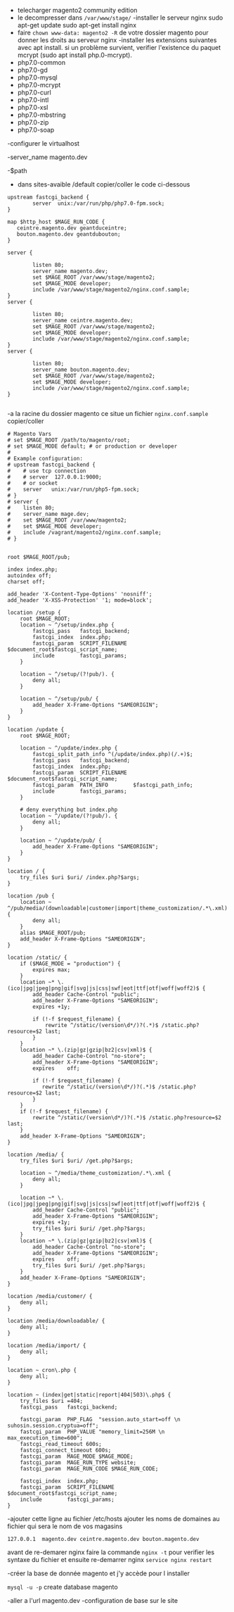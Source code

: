 - telecharger magento2 community edition 
- le decompresser dans `/var/www/stage/`
-installer le serveur nginx
     sudo apt-get update
     sudo apt-get install nginx
- faire `chown www-data: magento2 -R` de votre dossier magento pour donner les droits au serveur nginx 
-installer les extensions suivantes avec apt install. si un problème survient, verifier l'existence du paquet mcrypt (sudo apt install php.0-mcrypt).
-  php7.0-common
-  php7.0-gd 
-  php7.0-mysql
-  php7.0-mcrypt 
-  php7.0-curl
-  php7.0-intl 
-  php7.0-xsl
-  php7.0-mbstring
-  php7.0-zip 
-  php7.0-soap






-configurer le virtualhost     

-server_name magento.dev 
    
-$path 

- dans sites-avaible /default copier/coller le code ci-dessous
```
upstream fastcgi_backend {
        server  unix:/var/run/php/php7.0-fpm.sock;
}

map $http_host $MAGE_RUN_CODE {
   ceintre.magento.dev geantduceintre;
   bouton.magento.dev geantdubouton;
}

server {

        listen 80;
        server_name magento.dev;
        set $MAGE_ROOT /var/www/stage/magento2;
        set $MAGE_MODE developer;
        include /var/www/stage/magento2/nginx.conf.sample;
}
server {

        listen 80;
        server_name ceintre.magento.dev;
        set $MAGE_ROOT /var/www/stage/magento2;
        set $MAGE_MODE developer;
        include /var/www/stage/magento2/nginx.conf.sample;
}
server {

        listen 80;
        server_name bouton.magento.dev;
        set $MAGE_ROOT /var/www/stage/magento2;
        set $MAGE_MODE developer;
        include /var/www/stage/magento2/nginx.conf.sample;
}


```

-a la racine du dossier magento ce situe un fichier `nginx.conf.sample` copier/coller 

```
# Magento Vars
# set $MAGE_ROOT /path/to/magento/root;
# set $MAGE_MODE default; # or production or developer
#
# Example configuration:
# upstream fastcgi_backend {
#    # use tcp connection
#    # server  127.0.0.1:9000;
#    # or socket
#    server   unix:/var/run/php5-fpm.sock;
# }
# server {
#    listen 80;
#    server_name mage.dev;
#    set $MAGE_ROOT /var/www/magento2;
#    set $MAGE_MODE developer;
#    include /vagrant/magento2/nginx.conf.sample;
# }


root $MAGE_ROOT/pub;

index index.php;
autoindex off;
charset off;

add_header 'X-Content-Type-Options' 'nosniff';
add_header 'X-XSS-Protection' '1; mode=block';

location /setup {
    root $MAGE_ROOT;
    location ~ ^/setup/index.php {
        fastcgi_pass   fastcgi_backend;
        fastcgi_index  index.php;
        fastcgi_param  SCRIPT_FILENAME  $document_root$fastcgi_script_name;
        include        fastcgi_params;
    }

    location ~ ^/setup/(?!pub/). {
        deny all;
    }

    location ~ ^/setup/pub/ {
        add_header X-Frame-Options "SAMEORIGIN";
    }
}

location /update {
    root $MAGE_ROOT;

    location ~ ^/update/index.php {
        fastcgi_split_path_info ^(/update/index.php)(/.+)$;
        fastcgi_pass   fastcgi_backend;
        fastcgi_index  index.php;
        fastcgi_param  SCRIPT_FILENAME  $document_root$fastcgi_script_name;
        fastcgi_param  PATH_INFO        $fastcgi_path_info;
        include        fastcgi_params;
    }

    # deny everything but index.php
    location ~ ^/update/(?!pub/). {
        deny all;
    }

    location ~ ^/update/pub/ {
        add_header X-Frame-Options "SAMEORIGIN";
    }
}

location / {
    try_files $uri $uri/ /index.php?$args;
}

location /pub {
    location ~ ^/pub/media/(downloadable|customer|import|theme_customization/.*\.xml) {
        deny all;
    }
    alias $MAGE_ROOT/pub;
    add_header X-Frame-Options "SAMEORIGIN";
}

location /static/ {
    if ($MAGE_MODE = "production") {
        expires max;
    }
    location ~* \.(ico|jpg|jpeg|png|gif|svg|js|css|swf|eot|ttf|otf|woff|woff2)$ {
        add_header Cache-Control "public";
        add_header X-Frame-Options "SAMEORIGIN";
        expires +1y;

        if (!-f $request_filename) {
            rewrite ^/static/(version\d*/)?(.*)$ /static.php?resource=$2 last;
        }
    }
    location ~* \.(zip|gz|gzip|bz2|csv|xml)$ {
        add_header Cache-Control "no-store";
        add_header X-Frame-Options "SAMEORIGIN";
        expires    off;

        if (!-f $request_filename) {
           rewrite ^/static/(version\d*/)?(.*)$ /static.php?resource=$2 last;
        }
    }
    if (!-f $request_filename) {
        rewrite ^/static/(version\d*/)?(.*)$ /static.php?resource=$2 last;
    }
    add_header X-Frame-Options "SAMEORIGIN";
}

location /media/ {
    try_files $uri $uri/ /get.php?$args;

    location ~ ^/media/theme_customization/.*\.xml {
        deny all;
    }

    location ~* \.(ico|jpg|jpeg|png|gif|svg|js|css|swf|eot|ttf|otf|woff|woff2)$ {
        add_header Cache-Control "public";
        add_header X-Frame-Options "SAMEORIGIN";
        expires +1y;
        try_files $uri $uri/ /get.php?$args;
    }
    location ~* \.(zip|gz|gzip|bz2|csv|xml)$ {
        add_header Cache-Control "no-store";
        add_header X-Frame-Options "SAMEORIGIN";
        expires    off;
        try_files $uri $uri/ /get.php?$args;
    }
    add_header X-Frame-Options "SAMEORIGIN";
}

location /media/customer/ {
    deny all;
}

location /media/downloadable/ {
    deny all;
}

location /media/import/ {
    deny all;
}

location ~ cron\.php {
    deny all;
}

location ~ (index|get|static|report|404|503)\.php$ {
    try_files $uri =404;
    fastcgi_pass   fastcgi_backend;

    fastcgi_param  PHP_FLAG  "session.auto_start=off \n suhosin.session.cryptua=off";
    fastcgi_param  PHP_VALUE "memory_limit=256M \n max_execution_time=600";
    fastcgi_read_timeout 600s;
    fastcgi_connect_timeout 600s;
    fastcgi_param  MAGE_MODE $MAGE_MODE;
    fastcgi_param  MAGE_RUN_TYPE website;
    fastcgi_param  MAGE_RUN_CODE $MAGE_RUN_CODE;

    fastcgi_index  index.php;
    fastcgi_param  SCRIPT_FILENAME  $document_root$fastcgi_script_name;
    include        fastcgi_params;
}
```

-ajouter cette ligne au fichier /etc/hosts ajouter les noms de domaines au fichier  qui sera le nom de vos magasins
``` 
127.0.0.1  magento.dev ceintre.magento.dev bouton.magento.dev
```
avant de re-demarer nginx faire la commande `nginx -t` pour verifier les syntaxe du fichier et ensuite re-demarrer nginx `service nginx restart`


-créer la base de donnée magento et j'y accède pour l installer 

`mysql -u -p`
create database magento 



-aller a l'url magento.dev
-configuration de base sur le site 





 
